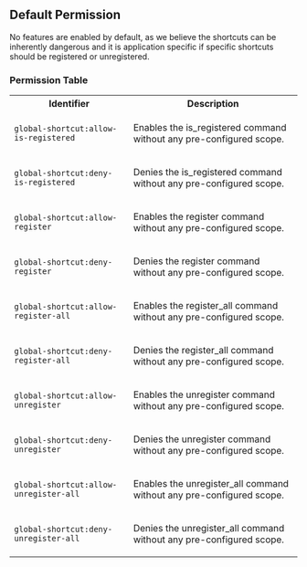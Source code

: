 ## Default Permission

No features are enabled by default, as we believe
the shortcuts can be inherently dangerous and it is 
application specific if specific shortcuts should be
registered or unregistered.



### Permission Table 

<table>
<tr>
<th>Identifier</th>
<th>Description</th>
</tr>


<tr>
<td>

`global-shortcut:allow-is-registered`

</td>
<td>

Enables the is_registered command without any pre-configured scope.

</td>
</tr>

<tr>
<td>

`global-shortcut:deny-is-registered`

</td>
<td>

Denies the is_registered command without any pre-configured scope.

</td>
</tr>

<tr>
<td>

`global-shortcut:allow-register`

</td>
<td>

Enables the register command without any pre-configured scope.

</td>
</tr>

<tr>
<td>

`global-shortcut:deny-register`

</td>
<td>

Denies the register command without any pre-configured scope.

</td>
</tr>

<tr>
<td>

`global-shortcut:allow-register-all`

</td>
<td>

Enables the register_all command without any pre-configured scope.

</td>
</tr>

<tr>
<td>

`global-shortcut:deny-register-all`

</td>
<td>

Denies the register_all command without any pre-configured scope.

</td>
</tr>

<tr>
<td>

`global-shortcut:allow-unregister`

</td>
<td>

Enables the unregister command without any pre-configured scope.

</td>
</tr>

<tr>
<td>

`global-shortcut:deny-unregister`

</td>
<td>

Denies the unregister command without any pre-configured scope.

</td>
</tr>

<tr>
<td>

`global-shortcut:allow-unregister-all`

</td>
<td>

Enables the unregister_all command without any pre-configured scope.

</td>
</tr>

<tr>
<td>

`global-shortcut:deny-unregister-all`

</td>
<td>

Denies the unregister_all command without any pre-configured scope.

</td>
</tr>
</table>
